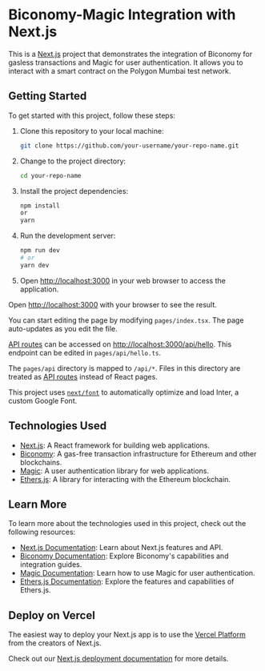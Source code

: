 # Biconomy-Magic Integration with Next.js

This is a [Next.js](https://nextjs.org/) project that demonstrates the integration of Biconomy for gasless transactions and Magic for user authentication. It allows you to interact with a smart contract on the Polygon Mumbai test network.

## Getting Started

To get started with this project, follow these steps:

1. Clone this repository to your local machine:

   ```bash
   git clone https://github.com/your-username/your-repo-name.git

2. Change to the project directory:

   ```bash
   cd your-repo-name

3. Install the project dependencies:

   ```bash
   npm install
   or
   yarn

4. Run the development server:

   ```bash
   npm run dev
   # or
   yarn dev

5. Open [http://localhost:3000](http://localhost:3000) in your web browser to access the application.

Open [http://localhost:3000](http://localhost:3000) with your browser to see the result.

You can start editing the page by modifying `pages/index.tsx`. The page auto-updates as you edit the file.

[API routes](https://nextjs.org/docs/api-routes/introduction) can be accessed on [http://localhost:3000/api/hello](http://localhost:3000/api/hello). This endpoint can be edited in `pages/api/hello.ts`.

The `pages/api` directory is mapped to `/api/*`. Files in this directory are treated as [API routes](https://nextjs.org/docs/api-routes/introduction) instead of React pages.

This project uses [`next/font`](https://nextjs.org/docs/basic-features/font-optimization) to automatically optimize and load Inter, a custom Google Font.



## Technologies Used

* [Next.js](https://nextjs.org/): A React framework for building web applications.
* [Biconomy](https://www.biconomy.io/): A gas-free transaction infrastructure for Ethereum and other blockchains.
* [Magic](https://magic.link/): A user authentication library for web applications.
* [Ethers.js](https://docs.ethers.org/v5/): A library for interacting with the Ethereum blockchain.



## Learn More

To learn more about the technologies used in this project, check out the following resources:

* [Next.js Documentation](https://nextjs.org/docs): Learn about Next.js features and API.
* [Biconomy Documentation](https://docs.biconomy.io/): Explore Biconomy's capabilities and integration guides.
* [Magic Documentation](https://magic.link/docs): Learn how to use Magic for user authentication.
* [Ethers.js Documentation](https://docs.ethers.org/v5/): Explore the features and capabilities of Ethers.js.



## Deploy on Vercel

The easiest way to deploy your Next.js app is to use the [Vercel Platform](https://vercel.com/new?utm_medium=default-template&filter=next.js&utm_source=create-next-app&utm_campaign=create-next-app-readme) from the creators of Next.js.

Check out our [Next.js deployment documentation](https://nextjs.org/docs/deployment) for more details.
